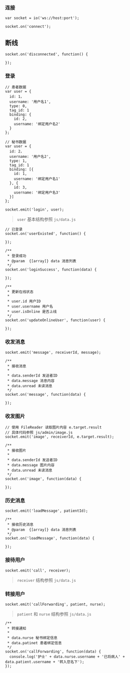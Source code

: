 ### 连接

```
var socket = io('ws://host:port');

socket.on('connect');
```

## 断线

```
socket.on('disconnected', function() {

});
```

### 登录

```
// 患者数据
var user = {
  id: 1，
  username: '用户名1',
  type: 0,
  tag_id: 1
  binding: {
    id: 2,
    username: '绑定用户名2'
  }
};

// 秘书数据
var user = {
  id: 2，
  username: '用户名2',
  type: 1,
  tag_id: 1
  binding: [{
    id: 1,
    username: '绑定用户名1'
  }, {
    id: 3,
    username: '绑定用户名3'
  }]
};

socket.emit('login', user);
```

> `user` 基本结构参照 `js/data.js`

```
// 已登录
socket.on('userExisted', function() {

});

/**
 * 登录成功
 * @param  {[array]} data 消息列表
 */
socket.on('loginSuccess', function(data) {

});

/**
 * 更新在线状态
 *
 * user.id 用户ID
 * user.username 用户名
 * user.isOnline 是否上线
 */
socket.on('updateOnlineUser', function(user) {

});
```

### 收发消息

```
socket.emit('message', receiverId, message);
```

```
/**
 * 接收消息
 *
 * data.senderId 发送者ID
 * data.message 消息内容
 * data.unread 未读消息
 */
socket.on('message', function(data) {

});
```

### 收发图片

```
// 使用 FileReader 读取图片内容 e.target.result
// 具体代码参照 js/admin/image.js
socket.emit('image', receiverId, e.target.result);
```

```
/**
 * 接收图片
 *
 * data.senderId 发送者ID
 * data.message 图片内容
 * data.unread 未读消息
 */
socket.on('image', function(data) {

});
```

### 历史消息

```
socket.emit('loadMessage', patientId);
```

```
/**
 * 接收历史消息
 * @param  {[array]} data 消息列表
 */
socket.on('loadMessage', function(data) {

});
```

### 接待用户

```
socket.emit('call', receiver);
```

> `receiver` 结构参照 `js/data.js`

### 转接用户

```
socket.emit('callForwarding', patient, nurse);
```

> `patient` 和 `nurse` 结构参照 `js/data.js`

```
/**
 * 转接通知
 *
 * data.nurse 秘书绑定信息
 * data.patinet 患者绑定信息
 */
socket.on('callForwarding', function(data) {
  console.log('护士' + data.nurse.username + '已将病人' + data.patient.username + '转入您名下');
});
```

